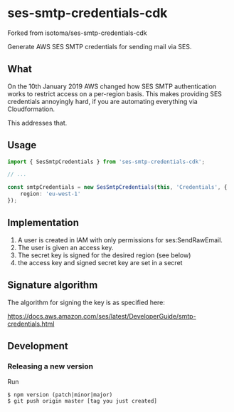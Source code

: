 # ses-smtp-credentials-cdk

Forked from isotoma/ses-smtp-credentials-cdk

Generate AWS SES SMTP credentials for sending mail via SES.

## What

On the 10th January 2019 AWS changed how SES SMTP authentication works to restrict
access on a per-region basis. This makes providing SES credentials annoyingly hard, if you are automating everything via Cloudformation.

This addresses that.

## Usage

```typescript
import { SesSmtpCredentials } from 'ses-smtp-credentials-cdk';

// ...

const smtpCredentials = new SesSmtpCredentials(this, 'Credentials', {
    region: 'eu-west-1'
});
```

## Implementation

1. A user is created in IAM with only permissions for ses:SendRawEmail.
2. The user is given an access key.
3. The secret key is signed for the desired region (see below)
4. the access key and signed secret key are set in a secret

## Signature algorithm

The algorithm for signing the key is as specified here:

https://docs.aws.amazon.com/ses/latest/DeveloperGuide/smtp-credentials.html
## Development

### Releasing a new version

Run
```
$ npm version (patch|minor|major)
$ git push origin master [tag you just created]
```
